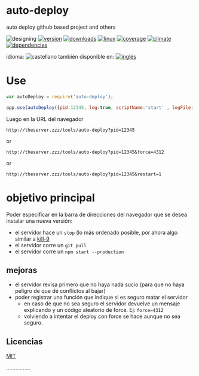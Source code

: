 <!-- multilang from README.md




NO MODIFIQUE ESTE ARCHIVO. FUE GENERADO AUTOMÁTICAMENTE POR multilang.js




-->
# auto-deploy
auto deploy github based project and others


![designing](https://img.shields.io/badge/stability-desgining-red.svg)
[![version](https://img.shields.io/npm/v/auto-deploy.svg)](https://npmjs.org/package/auto-deploy)
[![downloads](https://img.shields.io/npm/dm/auto-deploy.svg)](https://npmjs.org/package/auto-deploy)
[![linux](https://img.shields.io/travis/codenautas/auto-deploy/master.svg)](https://travis-ci.org/codenautas/auto-deploy)
[![coverage](https://img.shields.io/coveralls/codenautas/auto-deploy/master.svg)](https://coveralls.io/r/codenautas/auto-deploy)
[![climate](https://img.shields.io/codeclimate/github/codenautas/auto-deploy.svg)](https://codeclimate.com/github/codenautas/auto-deploy)
[![dependencies](https://img.shields.io/david/codenautas/auto-deploy.svg)](https://david-dm.org/codenautas/auto-deploy)

<!--multilang buttons-->

idioma: ![castellano](https://raw.githubusercontent.com/codenautas/multilang/master/img/lang-es.png)
también disponible en:
[![inglés](https://raw.githubusercontent.com/codenautas/multilang/master/img/lang-en.png)](README.md)

# Use

```js
var autoDeploy = require('auto-deploy');

app.use(autoDeploy({pid:12345, log:true, scriptName:'start' , logFile:'./server.log'}));
```


Luego en la URL del navegador


`http://theserver.zzz/tools/auto-deploy?pid=12345`

or

`http://theserver.zzz/tools/auto-deploy?pid=12345&force=4312`

or

`http://theserver.zzz/tools/auto-deploy?pid=12345&restart=1`


# objetivo principal

Poder especificar en la barra de direcciones del navegador que se desea instalar una nueva versión:
* el servidor hace un `stop` (lo más ordenado posible, por ahora algo similar a [kill-9](//npmjs.com/packages/kill-9)
* el servidor corre un `git pull`
* el servidor corre un `npm start --production`

## mejoras

* el servidor revisa primero que no haya nada sucio (para que no haya peligro de que dé conflictos al bajar)
* poder registrar una función que indique si es seguro matar el servidor 
  * en caso de que no sea seguro el servidor devuelve un mensaje explicando y un código aleatorio de force. Ej: `force=4312`
  * volviendo a intentar el deploy con force se hace aunque no sea seguro. 


## Licencias


[MIT](LICENSE)

................